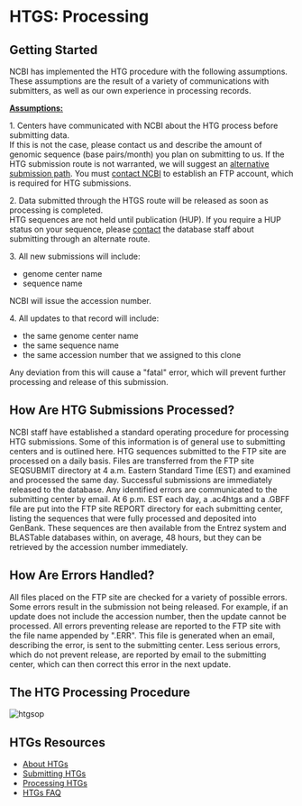
# HTGS: Processing

## Getting Started

NCBI has implemented the HTG procedure with the following assumptions. These assumptions are the result of a variety of communications with submitters, as well as our own experience in processing records.

**<u>Assumptions:</u>**

1\. Centers have communicated with NCBI about the HTG process before submitting data.  
If this is not the case, please contact us and describe the amount of genomic sequence (base pairs/month) you plan on submitting to us. If the HTG submission route is not warranted, we will suggest an [alternative submission path](/~/). You must [contact NCBI](mailto:info@ncbi.nlm.nih.gov) to establish an FTP account, which is required for HTG submissions.

2\. Data submitted through the HTGS route will be released as soon as processing is completed.  
HTG sequences are not held until publication (HUP). If you require a HUP status on your sequence, please [contact](mailto:info@ncbi.nlm.nih.gov) the database staff about submitting through an alternate route.

3\. All new submissions will include:

*   genome center name
*   sequence name

NCBI will issue the accession number.

4\. All updates to that record will include:

*   the same genome center name
*   the same sequence name
*   the same accession number that we assigned to this clone

Any deviation from this will cause a "fatal" error, which will prevent further processing and release of this submission.  

## How Are HTG Submissions Processed?

NCBI staff have established a standard operating procedure for processing HTG submissions. Some of this information is of general use to submitting centers and is outlined here. HTG sequences submitted to the FTP site are processed on a daily basis. Files are transferred from the FTP site SEQSUBMIT directory at 4 a.m. Eastern Standard Time (EST) and examined and processed the same day. Successful submissions are immediately released to the database. Any identified errors are communicated to the submitting center by email. At 6 p.m. EST each day, a .ac4htgs and a .GBFF file are put into the FTP site REPORT directory for each submitting center, listing the sequences that were fully processed and deposited into GenBank. These sequences are then available from the Entrez system and BLASTable databases within, on average, 48 hours, but they can be retrieved by the accession number immediately.

## How Are Errors Handled?

All files placed on the FTP site are checked for a variety of possible errors. Some errors result in the submission not being released. For example, if an update does not include the accession number, then the update cannot be processed. All errors preventing release are reported to the FTP site with the file name appended by ".ERR". This file is generated when an email, describing the error, is sent to the submitting center. Less serious errors, which do not prevent release, are reported by email to the submitting center, which can then correct this error in the next update.  

## The HTG Processing Procedure

![htgsop](/core/assets/genbank/images/htgsop.gif)

</div>

</div>

<div id="shared-content-1" nid="1331">

<div class="rightnav">

## HTGs Resources

*   [About HTGs](/~/htgs)
*   [Submitting HTGs](/~/htgs/subinfo)
*   [Processing HTGs](/~/htgs/processing)
*   [](/~/htgs/processing)[HTGs FAQ](/~/htgs/faq)

</div>

</div>